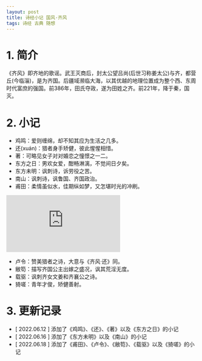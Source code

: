 ```yaml
---
layout: post
title: 诗经小记 国风·齐风
tags: 诗经 古典 随想
---
```


# 1. 简介

《齐风》即齐地的歌谣。武王灭商后，封太公望吕尚(后世习称姜太公)与齐，都营丘(今临淄)，是为齐国。后疆域濒临大海，以其优越的地理位置成为整个西、东周时代富庶的强国。前386年，田氏夺政，遂为田姓之齐。前221年，降于秦，国灭。

# 2. 小记

- 鸡鸣：爱则缠绵，却不知其应为生活之几多。
- 还(xuán)：猎者身手矫健，彼此惺惺相惜。
- 著：可略见女子对对婚恋之憧憬之一二。
- 东方之日：男欢女爱，酣畅淋漓，不觉间日夕矣。
- 东方未明：讽刺诗，诉劳役之苦。
- 南山：讽刺诗，讽鲁国、齐国政治。
- 甫田：柔情虽似水，佳期纵如梦，又怎堪时光的冲刷。

<div class="video-frame"><iframe src="https://www.youtube.com/embed/_QdmJIFJjdc" title="YouTube video player" frameborder="0" allowfullscreen></iframe></div>

- 卢令：赞美猎者之诗，大意与《齐风·还》同。
- 敝笱：描写齐国公主出嫁之盛况，讽其荒淫无度。
- 载驱：讽刺齐女文姜和齐襄公之诗。
- 猗嗟：青年才俊，矫健善射。

# 3. 更新记录

- [ 2022.06.12 ] 添加了《鸡鸣》、《还》、《著》以及《东方之日》的小记
- [ 2022.06.16 ] 添加了《东方未明》以及《南山》的小记
- [ 2022.06.18 ] 添加了《甫田》、《卢令》、《敝笱》、《载驱》以及《猗嗟》的小记
